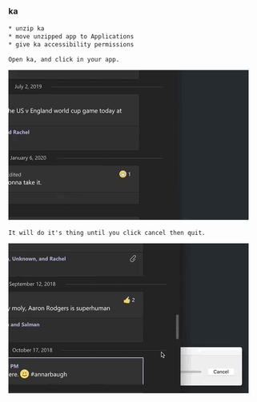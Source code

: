 ### ka

```
* unzip ka
* move unzipped app to Applications
* give ka accessibility permissions
```
```
Open ka, and click in your app.
```
![](ka-start.gif)
```
It will do it's thing until you click cancel then quit.
```
![](ka-stop.gif)
